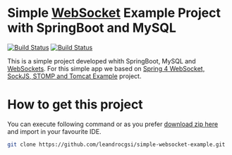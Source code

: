 # Simple [WebSocket](https://www.websocket.org/) Example Project with SpringBoot and MySQL

[![Build Status](https://travis-ci.org/leandrocgsi/simple-websocket-example.svg?branch=master)](https://travis-ci.org/leandrocgsi/simple-websocket-example)
[![Build Status](https://circleci.com/gh/leandrocgsi/simple-websocket-example.svg?&style=shield)](https://circleci.com/gh/leandrocgsi/simple-websocket-example/)

This is a simple project developed whith SpringBoot, MySQL and [WebSockets](https://www.websocket.org/). For this simple app we based on [Spring 4 WebSocket, SockJS, STOMP and Tomcat Example](http://www.concretepage.com/spring-4/spring-4-websocket-sockjs-stomp-tomcat-example) project.

# How to get this project

You can execute following command or as you prefer [download zip here](https://github.com/leandrocgsi/simple-websocket-example/archive/master.zip) and import in your favourite IDE.


```sh
git clone https://github.com/leandrocgsi/simple-websocket-example.git
```
